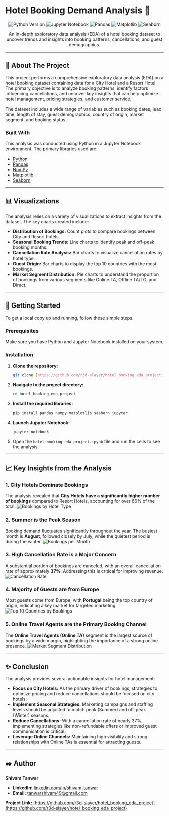 # Hotel Booking Demand Analysis 🏨

<p align="center">
  <img src="https://img.shields.io/badge/Python-3.8%2B-blue.svg" alt="Python Version">
  <img src="https://img.shields.io/badge/Jupyter-Notebook-orange.svg" alt="Jupyter Notebook">
  <img src="https://img.shields.io/badge/Pandas-2.0.3-green.svg" alt="Pandas">
  <img src="https://img.shields.io/badge/Matplotlib-3.7.2-red.svg" alt="Matplotlib">
  <img src="https://img.shields.io/badge/Seaborn-0.12.2-purple.svg" alt="Seaborn">
</p>

<p align="center">
An in-depth exploratory data analysis (EDA) of a hotel booking dataset to uncover trends and insights into booking patterns, cancellations, and guest demographics.
</p>

---

## 📝 About The Project

This project performs a comprehensive exploratory data analysis (EDA) on a hotel booking dataset containing data for a City Hotel and a Resort Hotel. The primary objective is to analyze booking patterns, identify factors influencing cancellations, and uncover key insights that can help optimize hotel management, pricing strategies, and customer service.

The dataset includes a wide range of variables such as booking dates, lead time, length of stay, guest demographics, country of origin, market segment, and booking status.

### Built With
This analysis was conducted using Python in a Jupyter Notebook environment. The primary libraries used are:
* [Python](https://www.python.org/)
* [Pandas](https://pandas.pydata.org/)
* [NumPy](https://numpy.org/)
* [Matplotlib](https://matplotlib.org/)
* [Seaborn](https://seaborn.pydata.org/)

---

## 📊 Visualizations

The analysis relies on a variety of visualizations to extract insights from the dataset. The key charts created include:

* **Distribution of Bookings:** Count plots to compare bookings between City and Resort hotels.
* **Seasonal Booking Trends:** Line charts to identify peak and off-peak booking months.
* **Cancellation Rate Analysis:** Bar charts to visualize cancellation rates by hotel type.
* **Guest Origin:** Bar charts to display the top 10 countries with the most bookings.
* **Market Segment Distribution:** Pie charts to understand the proportion of bookings from various segments like Online TA, Offline TA/TO, and Direct.

---

## 🚀 Getting Started

To get a local copy up and running, follow these simple steps.

### Prerequisites
Make sure you have Python and Jupyter Notebook installed on your system.

### Installation
1.  **Clone the repository:**
    ```sh
    git clone [https://github.com/r3d-slayer/hotel_booking_eda_project.git](https://github.com/r3d-slayer/hotel_booking_eda_project.git)
    ```
2.  **Navigate to the project directory:**
    ```sh
    cd hotel_booking_eda_project
    ```
3.  **Install the required libraries:**
    ```sh
    pip install pandas numpy matplotlib seaborn jupyter
    ```
4.  **Launch Jupyter Notebook:**
    ```sh
    jupyter notebook
    ```
5.  Open the `hotel-booking-eda-project.ipynb` file and run the cells to see the analysis.

---

## 📈 Key Insights from the Analysis

### 1. City Hotels Dominate Bookings
The analysis revealed that **City Hotels have a significantly higher number of bookings** compared to Resort Hotels, accounting for over 66% of the total.
![Bookings by Hotel Type](./images/bookings_by_hotel_type.png)

### 2. Summer is the Peak Season
Booking demand fluctuates significantly throughout the year. The busiest month is **August**, followed closely by July, while the quietest period is during the winter.
![Bookings per Month](./images/bookings_per_month.png)

### 3. High Cancellation Rate is a Major Concern
A substantial portion of bookings are canceled, with an overall cancellation rate of approximately **37%**. Addressing this is critical for improving revenue.
![Cancellation Rate](./images/cancellation_rate.png)

### 4. Majority of Guests are from Europe
Most guests come from Europe, with **Portugal** being the top country of origin, indicating a key market for targeted marketing.
![Top 10 Countries by Bookings](./images/top_10_countries.png)

### 5. Online Travel Agents are the Primary Booking Channel
The **Online Travel Agents (Online TA)** segment is the largest source of bookings by a wide margin, highlighting the importance of a strong online presence.
![Market Segment Distribution](./images/market_segment_distribution.png)

---

## ✨ Conclusion

The analysis provides several actionable insights for hotel management:

* **Focus on City Hotels:** As the primary driver of bookings, strategies to optimize pricing and reduce cancellations should be focused on city hotels.
* **Implement Seasonal Strategies:** Marketing campaigns and staffing levels should be adjusted to match peak (Summer) and off-peak (Winter) seasons.
* **Reduce Cancellations:** With a cancellation rate of nearly 37%, implementing strategies like non-refundable offers or improved guest communication is critical.
* **Leverage Online Channels:** Maintaining high visibility and strong relationships with Online TAs is essential for attracting guests.

---

## ✒️ Author

**Shivam Tanwar**

- **LinkedIn:** [linkedin.com/in/shivam-tanwar](www.linkedin.com/in/shivam-tanwar-693547331)
- **Email:** [tanwarshivam49@gmail.com](mailto:tanwarshivam49@gmail.com)

**Project Link:** [https://github.com/r3d-slayer/hotel_booking_eda_project](https://github.com/r3d-slayer/hotel_booking_eda_project)
